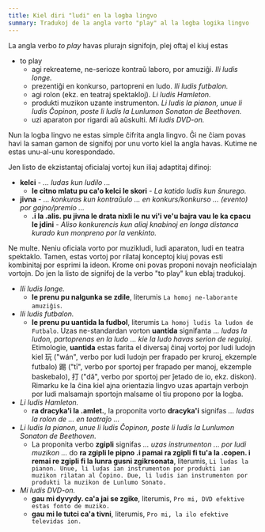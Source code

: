 ```yaml
---
title: Kiel diri "ludi" en la logba lingvo
summary: Tradukoj de la angla vorto "play" al la logba logika lingvo
---
```

La angla verbo *to play* havas plurajn signifojn, plej oftaj el kiuj estas

* to play
	* agi rekreateme, ne-serioze kontraŭ laboro, por amuziĝi. *Ili ludis longe.*
	* prezentiĝi en konkurso, partopreni en ludo. *Ili ludis futbalon.*
	* agi rolon (ekz. en teatraj spektakloj). *Li ludis Hamleton.*
	* produkti muzikon uzante instrumenton. *Li ludis la pianon, unue li ludis Ĉopinon, poste li ludis la Lunlumon Sonaton de Beethoven.*
	* uzi aparaton por rigardi aŭ aŭskulti. *Mi ludis DVD-on.*

Nun la logba lingvo ne estas simple ĉifrita angla lingvo. Ĝi ne ĉiam povas havi la saman gamon de signifoj por unu vorto kiel la angla havas. Kutime ne estas unu-al-unu korespondado.

Jen listo de ekzistantaj oficialaj vortoj kun iliaj adaptitaj difinoj:

* **kelci** - *... ludas kun ludilo ...*
	* **le citno mlatu pu ca'o kelci le skori** - *La katido ludis kun ŝnurego.*
* **jivna** - *... konkuras kun kontraŭulo ... en konkurs/konkurso ... (evento) por gajno/premio ...*
	* **.i la .alis. pu jivna le drata nixli le nu vi'i ve'u bajra vau le ka cpacu le jdini** - *Aliso konkurencis kun aliaj knabinoj en longa distanca kurado kun monpreno por la venkinto.*

Ne multe. Neniu oficiala vorto por muzikludi, ludi aparaton, ludi en teatra spektaklo. Tamen, estas vortoj por rilataj konceptoj kiuj povas esti kombinitaj por esprimi la ideon. Krome oni povas proponi novajn neoficialajn vortojn. Do jen la listo de signifoj de la verbo "to play" kun eblaj tradukoj.

* *Ili ludis longe.*
	* **le prenu pu nalgunka se zdile**, literumis `La homoj ne-laborante amuziĝis`.
* *Ili ludis futbalon.*
	* **le prenu pu uantida la fudbol**, literumis `La homoj ludis la ludon de Futbalo`. Uzas ne-standardan vorton **uantida** signifanta *... ludas la ludon, partoprenas en la ludo ... kie la ludo havas serion de reguloj*. Etimologie, **uantida** estas farita el diversaj ĉinaj vortoj por ludi ludojn kiel 玩 ("wán", verbo por ludi ludojn per frapado per kruroj, ekzemple futbalo) 踢 ("tī", verbo por sportoj per frapado per manoj, ekzemple baskebalo), 打 ("dǎ", verbo por sportoj per ĵetado de io, ekz. diskon). Rimarku ke la ĉina kiel ajna orientazia lingvo uzas apartajn verbojn por ludi malsamajn sportojn malsame ol tiu propono por la logba.
* *Li ludis Hamleton.*
	* **ra dracyka'i la .amlet.**, la proponita vorto **dracyka'i** signifas *... ludas la rolon de ... en teatraĵo ...*
* *Li ludis la pianon, unue li ludis Ĉopinon, poste li ludis la Lunlumon Sonaton de Beethoven.*
	* La proponita verbo **zgipli** signifas *... uzas instrumenton ... por ludi muzikon ...* do
	**ra zgipli le pipno .i pamai ra zgipli fi tu'a la .copen. i remai re zgipli fi la lunra gusni zgikrsonata**, literumis, `Li ludas la pianon. Unue, li ludas ian instrumenton por produkti ian muzikon rilatan al Ĉopino. Due, li ludis ian instrumenton por produkti la muzikon de Lunlumo Sonato.`
* *Mi ludis DVD-on.*
	* **gau mi dyvydy. ca'a jai se zgike**, literumis, `Pro mi, DVD efektive estas fonto de muziko.`
	* **gau mi le tutci ca'a tivni**, literumis, `Pro mi, la ilo efektive televidas ion.`
